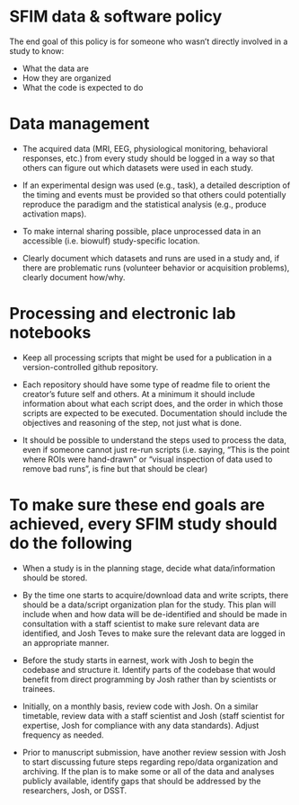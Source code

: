 # SFIM data & software policy  

The end goal of this policy is for someone who wasn’t directly involved in a study to know:
- What the data are
- How they are organized
- What the code is expected to do

# Data management 

- The acquired data (MRI, EEG, physiological monitoring, behavioral responses, etc.) from every study should be logged in a way so that others can figure out which datasets were used in each study. 

- If an experimental design was used (e.g., task), a detailed description of the timing and events must be provided so that others could potentially reproduce the paradigm and the statistical analysis (e.g., produce activation maps). 

- To make internal sharing possible, place unprocessed data in an accessible (i.e. biowulf) study-specific location. 

- Clearly document which datasets and runs are used in a study and, if there are problematic runs (volunteer behavior or acquisition problems), clearly document how/why. 

# Processing and electronic lab notebooks 

- Keep all processing scripts that might be used for a publication in a version-controlled github repository. 

- Each repository should have some type of readme file to orient the creator’s future self and others. At a minimum it should include information about what each script does, and the order in which those scripts are expected to be executed. Documentation should include the objectives and reasoning of the step, not just what is done. 

- It should be possible to understand the steps used to process the data, even if someone cannot just re-run scripts (i.e. saying, “This is the point where ROIs were hand-drawn” or “visual inspection of data used to remove bad runs”, is fine but that should be clear) 

# To make sure these end goals are achieved, every SFIM study should do the following 

- When a study is in the planning stage, decide what data/information should be stored.

- By the time one starts to acquire/download data and write scripts, there should be a data/script organization plan for the study. This plan will include when and how data will be de-identified and should be made in consultation with a staff scientist to make sure relevant data are identified, and Josh Teves to make sure the relevant data are logged in an appropriate manner. 

- Before the study starts in earnest, work with Josh to begin the codebase and structure it. Identify parts of the codebase that would benefit from direct programming by Josh rather than by scientists or trainees. 

- Initially, on a monthly basis, review code with Josh. On a similar timetable, review data with a staff scientist and Josh (staff scientist for expertise, Josh for compliance with any data standards). Adjust frequency as needed. 

- Prior to manuscript submission, have another review session with Josh to start discussing future steps regarding repo/data organization and archiving. If the plan is to make some or all of the data and analyses publicly available, identify gaps that should be addressed by the researchers, Josh, or DSST. 